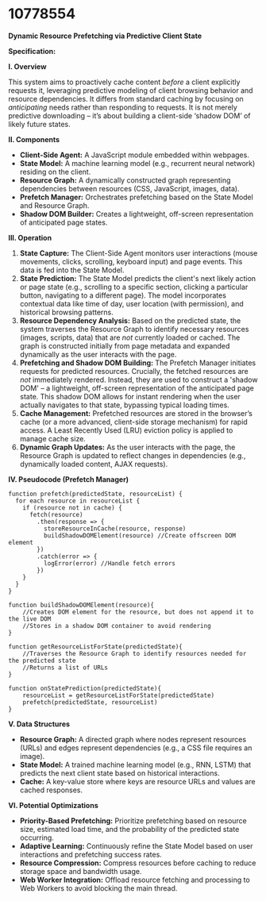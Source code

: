 # 10778554

**Dynamic Resource Prefetching via Predictive Client State**

**Specification:**

**I. Overview**

This system aims to proactively cache content *before* a client explicitly requests it, leveraging predictive modeling of client browsing behavior and resource dependencies. It differs from standard caching by focusing on *anticipating* needs rather than responding to requests. It is not merely predictive downloading – it’s about building a client-side ‘shadow DOM’ of likely future states.

**II. Components**

*   **Client-Side Agent:** A JavaScript module embedded within webpages.
*   **State Model:** A machine learning model (e.g., recurrent neural network) residing on the client.
*   **Resource Graph:** A dynamically constructed graph representing dependencies between resources (CSS, JavaScript, images, data).
*   **Prefetch Manager:** Orchestrates prefetching based on the State Model and Resource Graph.
*   **Shadow DOM Builder:** Creates a lightweight, off-screen representation of anticipated page states.

**III. Operation**

1.  **State Capture:** The Client-Side Agent monitors user interactions (mouse movements, clicks, scrolling, keyboard input) and page events. This data is fed into the State Model.
2.  **State Prediction:** The State Model predicts the client's next likely action or page state (e.g., scrolling to a specific section, clicking a particular button, navigating to a different page).  The model incorporates contextual data like time of day, user location (with permission), and historical browsing patterns.
3.  **Resource Dependency Analysis:**  Based on the predicted state, the system traverses the Resource Graph to identify necessary resources (images, scripts, data) that are *not* currently loaded or cached. The graph is constructed initially from page metadata and expanded dynamically as the user interacts with the page.
4.  **Prefetching and Shadow DOM Building:** The Prefetch Manager initiates requests for predicted resources.  Crucially, the fetched resources are *not* immediately rendered. Instead, they are used to construct a 'shadow DOM' – a lightweight, off-screen representation of the anticipated page state.  This shadow DOM allows for instant rendering when the user actually navigates to that state, bypassing typical loading times.
5.  **Cache Management:**  Prefetched resources are stored in the browser’s cache (or a more advanced, client-side storage mechanism) for rapid access. A Least Recently Used (LRU) eviction policy is applied to manage cache size.
6.  **Dynamic Graph Updates:** As the user interacts with the page, the Resource Graph is updated to reflect changes in dependencies (e.g., dynamically loaded content, AJAX requests).

**IV. Pseudocode (Prefetch Manager)**

```
function prefetch(predictedState, resourceList) {
  for each resource in resourceList {
    if (resource not in cache) {
      fetch(resource)
        .then(response => {
          storeResourceInCache(resource, response)
          buildShadowDOMElement(resource) //Create offscreen DOM element
        })
        .catch(error => {
          logError(error) //Handle fetch errors
        })
    }
  }
}

function buildShadowDOMElement(resource){
    //Creates DOM element for the resource, but does not append it to the live DOM
    //Stores in a shadow DOM container to avoid rendering
}

function getResourceListForState(predictedState){
    //Traverses the Resource Graph to identify resources needed for the predicted state
    //Returns a list of URLs
}

function onStatePrediction(predictedState){
    resourceList = getResourceListForState(predictedState)
    prefetch(predictedState, resourceList)
}
```

**V.  Data Structures**

*   **Resource Graph:**  A directed graph where nodes represent resources (URLs) and edges represent dependencies (e.g., a CSS file requires an image).
*   **State Model:** A trained machine learning model (e.g., RNN, LSTM) that predicts the next client state based on historical interactions.
*   **Cache:**  A key-value store where keys are resource URLs and values are cached responses.

**VI. Potential Optimizations**

*   **Priority-Based Prefetching:**  Prioritize prefetching based on resource size, estimated load time, and the probability of the predicted state occurring.
*   **Adaptive Learning:** Continuously refine the State Model based on user interactions and prefetching success rates.
*   **Resource Compression:**  Compress resources before caching to reduce storage space and bandwidth usage.
*   **Web Worker Integration:**  Offload resource fetching and processing to Web Workers to avoid blocking the main thread.